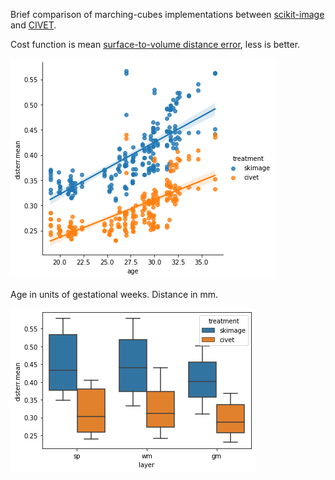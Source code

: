 Brief comparison of marching-cubes implementations between
[scikit-image](https://github.com/FNNDSC/pl-fetal-cp-surface-extract)
and [CIVET](https://github.com/FNNDSC/ep-sphere_mesh).

Cost function is mean
[surface-to-volume distance error](https://github.com/FNNDSC/pl-surfdisterr),
less is better.

![scatter plot](compare_scatter.png)

Age in units of gestational weeks. Distance in mm.

![box plot](compare_box.png)
